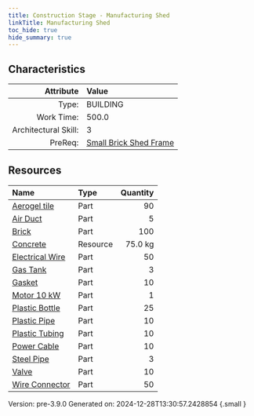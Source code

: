 ```yaml
---
title: Construction Stage - Manufacturing Shed
linkTitle: Manufacturing Shed
toc_hide: true
hide_summary: true
---
```


## Characteristics

| Attribute      | Value |
|--------:|:------|
|Type:|BUILDING|
|Work Time:|500.0|
|Architectural Skill:|3|
|PreReq:|[Small Brick Shed Frame](/docs/definitions/construction/small-brick-shed-frame)|

## Resources

| Name | Type | Quantity |
|:-----|:-----|-----:|
|[Aerogel tile](/docs/definitions/part/aerogel-tile)|Part|90|
|[Air Duct](/docs/definitions/part/air-duct)|Part|5|
|[Brick](/docs/definitions/part/brick)|Part|100|
|[Concrete](/docs/definitions/resource/concrete)|Resource|75.0 kg|
|[Electrical Wire](/docs/definitions/part/electrical-wire)|Part|50|
|[Gas Tank](/docs/definitions/part/gas-tank)|Part|3|
|[Gasket](/docs/definitions/part/gasket)|Part|10|
|[Motor 10 kW](/docs/definitions/part/motor-10-kw)|Part|1|
|[Plastic Bottle](/docs/definitions/part/plastic-bottle)|Part|25|
|[Plastic Pipe](/docs/definitions/part/plastic-pipe)|Part|10|
|[Plastic Tubing](/docs/definitions/part/plastic-tubing)|Part|10|
|[Power Cable](/docs/definitions/part/power-cable)|Part|10|
|[Steel Pipe](/docs/definitions/part/steel-pipe)|Part|3|
|[Valve](/docs/definitions/part/valve)|Part|10|
|[Wire Connector](/docs/definitions/part/wire-connector)|Part|50|



Version: pre-3.9.0 Generated on: 2024-12-28T13:30:57.2428854
{.small }